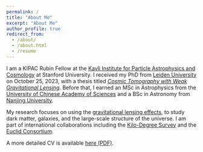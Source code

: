 ```yaml
---
permalink: /
title: "About Me"
excerpt: "About Me"
author_profile: true
redirect_from: 
  - /about/
  - /about.html
  - /resume
---
```


I am a KIPAC Rubin Fellow at the [Kavli Institute for Particle Astrophysics and Cosmology](https://kipac.stanford.edu/) at Stanford University. I received my PhD from [Leiden University](https://www.universiteitleiden.nl/en) on October 25, 2023, with a thesis titled [*Cosmic Tomography with Weak Gravitational Lensing*](https://scholarlypublications.universiteitleiden.nl/handle/1887/3645974). Before that, I earned an MSc in Astrophysics from the [University of Chinese Academy of Sciences](https://english.ucas.ac.cn/) and a BSc in Astronomy from [Nanjing University](https://www.nju.edu.cn/en/). 

<!-- Prior to moving to the Bay Area, I held short postdoctoral positions at the [Laboratoire d'Astrophysique de Marseille](https://www.lam.fr/en/) and the [German Centre for Cosmological Lensing](https://gccl-rub.github.io/) at Ruhr-Universität Bochum.   -->

My research focuses on using the [gravitational lensing effects](https://en.wikipedia.org/wiki/Gravitational_lens), to study dark matter, galaxies, and the large-scale structure of the universe. I am part of international collaborations including the [Kilo-Degree Survey](https://kids.strw.leidenuniv.nl/) and the [Euclid Consortium](https://www.euclid-ec.org/).

<!-- My research interests cover the wide spectrum of [gravitational lensing effects](https://en.wikipedia.org/wiki/Gravitational_lens), including microlensing, strong lensing, and weak lensing. Currently, my work focuses on weak lensing measurements and their applications to probing dark matter and refining cosmological models. I am a core member of the [Kilo-Degree Survey](https://kids.strw.leidenuniv.nl/), where I contribute to cosmic shear analyses (e.g. [Li et al. 2021](https://ui.adsabs.harvard.edu/abs/2021A%26A...646A.175L/abstract); [Li et al. 2023](https://ui.adsabs.harvard.edu/abs/2023A%26A...670A.100L/abstract); [Li et al. 2023](https://ui.adsabs.harvard.edu/abs/2023A%26A...679A.133L/abstract)) and explore galaxy–halo connections through galaxy–galaxy lensing ([Li et al. 2025](https://ui.adsabs.harvard.edu/abs/2025A%26A...700A.202L/abstract)). I am also an active member of the [*Euclid* Consortium](https://www.euclid-ec.org/)’s weak lensing science working group, where I coordinate the key project on internal consistency checks for DR1 cosmology with weak-lensing two-point statistics, and contribute to shear calibration and cosmic-ray masking for VIS imaging.   -->

<!-- Earlier in my career, I studied gravitational lensing of gravitational waves (e.g. [Li et al. 2018](https://ui.adsabs.harvard.edu/abs/2018MNRAS.476.2220L/abstract)) and carried out data analysis of microlensing events (e.g. [Li et al. 2019](https://ui.adsabs.harvard.edu/abs/2019MNRAS.488.3308L/abstract))—areas that still capture my curiosity today.  
 -->

A more detailed CV is available [here (PDF)](https://lshuns.github.io/files/CV_lshuns.pdf).  
